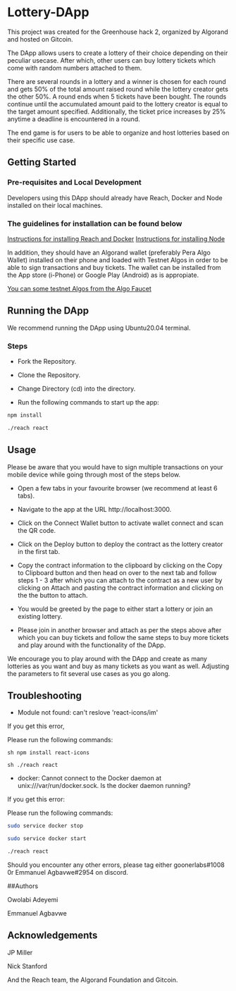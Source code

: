 # Lottery-DApp
This project was created for the Greenhouse hack 2, organized by Algorand and hosted on Gitcoin.

The DApp allows users to create a lottery of their choice depending on their peculiar usecase. After which, other users can buy lottery tickets which come with random numbers attached to them. 

There are several rounds in a lottery and a winner is chosen for each round and gets 50% of the total amount raised round while the lottery creator gets the other 50%. A round ends when 5 tickets have been bought. The rounds continue until the accumulated amount paid to the lottery creator is equal to the target amount specified. Additionally, the ticket price increases by 25% anytime a deadline is encountered in a round.

The end game is for users to be able to organize and host lotteries based on their specific use case.

## Getting Started
### Pre-requisites and Local Development
Developers using this DApp should already have Reach, Docker and Node installed on their local machines.

### The guidelines for installation can be found below
[Instructions for installing Reach and Docker](https://docs.reach.sh/quickstart/)
[Instructions for installing Node](https://nodejs.org/en/download/)

In addition, they should have an Algorand wallet (preferably Pera Algo Wallet) installed on their phone and loaded with Testnet Algos in order to be able to sign transactions and buy tickets. The wallet can be installed from the App store (i-Phone) or Google Play (Android) as is appropiate.

[You can some testnet Algos from the Algo Faucet](https://bank.testnet.algorand.network/)

## Running the DApp
We recommend running the DApp using Ubuntu20.04 terminal.

### Steps
- Fork the Repository.

- Clone the Repository.

- Change Directory (cd) into the directory.

- Run the following commands to start up the app:

```sh
npm install

./reach react
```

## Usage

Please be aware that you would have to sign multiple transactions on your mobile device while going through most of the steps below.

- Open a few tabs in your favourite browser (we recommend at least 6 tabs).

- Navigate to the app at the URL http://localhost:3000.

- Click on the Connect Wallet button to activate wallet connect and scan the QR code.

- Click on the Deploy button to deploy the contract as the lottery creator in the first tab.

- Copy the contract information to the clipboard by clicking on the Copy to Clipboard button and then head on over to the next tab and follow steps 1 - 3 after which you can attach to the contract as a new user by clicking on Attach and pasting the contract information and clicking on the the button to attach.

- You would be greeted by the page to either start a lottery or join an existing lottery.

- Please join in another browser and attach as per the steps above after which you can buy tickets and follow the same steps to buy more tickets and play around with the functionality of the DApp.


We encourage you to play around with the DApp and create as many lotteries as you want and buy as many tickets as you want as well. Adjusting the parameters to fit several use cases as you go along.

## Troubleshooting
- Module not found: can't reslove 'react-icons/im'

If you get this error,

Please run the following commands:

```sh npm install react-icons ```

```sh ./reach react ```

- docker: Cannot connect to the Docker daemon at unix:///var/run/docker.sock. Is the docker daemon running?

If you get this error:

Please run the following commands:

```sh
sudo service docker stop

sudo service docker start

./reach react
```

Should you encounter any other errors, please tag either goonerlabs#1008 0r Emmanuel Agbavwe#2954 on discord.

##Authors

Owolabi Adeyemi

Emmanuel Agbavwe

## Acknowledgements

JP Miller

Nick Stanford

And the Reach team, the Algorand Foundation and Gitcoin.

